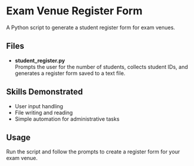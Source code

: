 # Exam Venue Register Form

A Python script to generate a student register form for exam venues.

## Files

- **student_register.py**  
  Prompts the user for the number of students, collects student IDs, and generates a register form saved to a text file.

## Skills Demonstrated

- User input handling
- File writing and reading
- Simple automation for administrative tasks

## Usage

Run the script and follow the prompts to create a register form for your exam venue.
